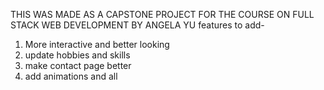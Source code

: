 THIS WAS MADE AS A CAPSTONE PROJECT FOR THE COURSE ON FULL STACK WEB DEVELOPMENT BY ANGELA YU
features to add-
1. More interactive and better looking
2. update hobbies and skills
3. make contact page better
4. add animations and all

